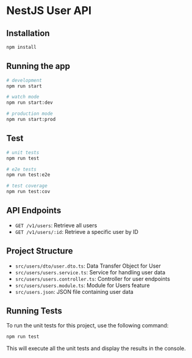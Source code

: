 # NestJS User API


## Installation

```bash
npm install
```

## Running the app

```bash
# development
npm run start

# watch mode
npm run start:dev

# production mode
npm run start:prod
```

## Test

```bash
# unit tests
npm run test

# e2e tests
npm run test:e2e

# test coverage
npm run test:cov
```

## API Endpoints

- `GET /v1/users`: Retrieve all users
- `GET /v1/users/:id`: Retrieve a specific user by ID

## Project Structure

- `src/users/dto/user.dto.ts`: Data Transfer Object for User
- `src/users/users.service.ts`: Service for handling user data
- `src/users/users.controller.ts`: Controller for user endpoints
- `src/users/users.module.ts`: Module for Users feature
- `src/users.json`: JSON file containing user data

## Running Tests

To run the unit tests for this project, use the following command:

```bash
npm run test
```

This will execute all the unit tests and display the results in the console.